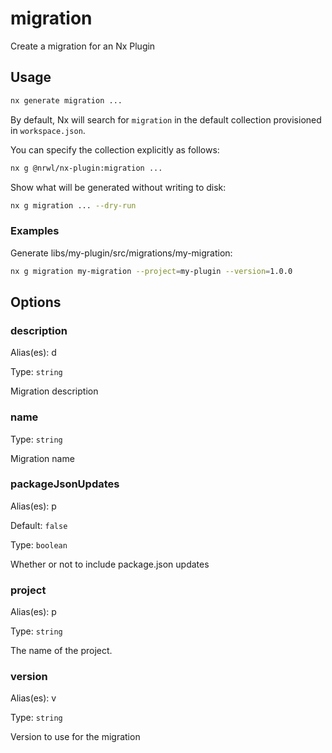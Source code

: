 # migration

Create a migration for an Nx Plugin

## Usage

```bash
nx generate migration ...
```

By default, Nx will search for `migration` in the default collection provisioned in `workspace.json`.

You can specify the collection explicitly as follows:

```bash
nx g @nrwl/nx-plugin:migration ...
```

Show what will be generated without writing to disk:

```bash
nx g migration ... --dry-run
```

### Examples

Generate libs/my-plugin/src/migrations/my-migration:

```bash
nx g migration my-migration --project=my-plugin --version=1.0.0
```

## Options

### description

Alias(es): d

Type: `string`

Migration description

### name

Type: `string`

Migration name

### packageJsonUpdates

Alias(es): p

Default: `false`

Type: `boolean`

Whether or not to include package.json updates

### project

Alias(es): p

Type: `string`

The name of the project.

### version

Alias(es): v

Type: `string`

Version to use for the migration
